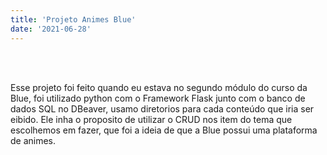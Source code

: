 ```yaml
---
title: 'Projeto Animes Blue'
date: '2021-06-28'
---
```

<br></br>

Esse projeto foi feito quando eu estava no segundo módulo do curso da Blue, foi utilizado python com o Framework Flask junto com o banco de dados SQL no DBeaver, usamo diretorios para cada conteúdo que iria ser eibido. Ele inha o proposito de utilizar o CRUD nos item do tema que escolhemos em fazer, que foi a ideia de que a Blue possui uma plataforma de animes.